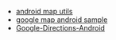 - [android map utils](https://github.com/googlemaps/android-maps-utils.git)
- [google map android sample](https://github.com/googlemaps/android-samples.git)
- [Google-Directions-Android](https://github.com/jd-alexander/Google-Directions-Android)
